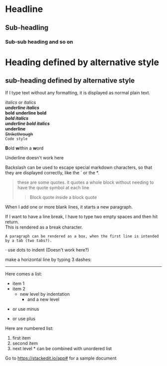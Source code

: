# Headline

## Sub-headling

### Sub-sub heading and so on

Heading defined by alternative style
===

sub-heading defined by alternative style
-----

If I type text without any formatting, it is displayed as normal plain text.


*italics* or _italics_  	
__*underline italics*__  
**bold**
__**underline bold**__  
***bold italics***  
__***underline bold italics***__  
__underline__	   
~~Strikethrough~~  
`Code style`

<b>B</b>old <b>w</b>ithin a <b>w</b>ord

Underline doesn't work here

Backslash can be used to escape special markdown characters, so that they are displayed correctly, like the \` or the \*.

> these are some quotes.
it quotes a whole block
without needing to have the quote symbol at each line
>> Block quote inside a block quote

When I add one or more blank lines, it starts a new paragraph.

If I want to have a line break, I have to type two empty spaces and then hit return.  
This is rendered as a break character.


    A paragraph can be rendered as a box, when the first line is intended by a tab (two tabs?).

⋅ use dots to indent (Doesn't work here?)

make a horizontal line by typing 3 dashes:

---

Here comes a list:
* item 1
* item 2
  * new level by indentation
    * and a new level
- or use minus
+ or use plus


Here are numbered list:
1. first item
2. second item
  1. next level
    * can be combined with unordered list


Go to https://stackedit.io/app# for a sample document
